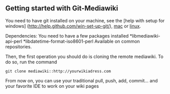 ## Getting started with Git-Mediawiki

You need to have git installed on your machine, see the [help with setup for windows] (http://help.github.com/win-set-up-git/), [mac](http://help.github.com/mac-set-up-git/) or [linux](http://help.github.com/linux-set-up-git/).

Dependencies: You need to have a few packages installed 
*libmediawiki-api-perl
*libdatetime-format-iso8601-perl
Available on common repositories.

Then, the first operation you should do is cloning the remote mediawiki. To do so, run the command

`git clone mediawiki::http://yourwikiadress.com`

From now on, you can use your traditional pull, push, add, commit... and your favorite IDE to work on your wiki pages